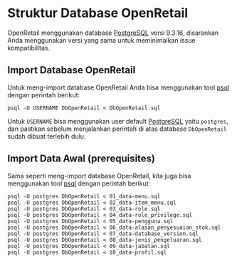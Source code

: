 Struktur Database OpenRetail
==============================================

OpenRetail menggunakan database [PostgreSQL](https://www.postgresql.org/) versi 9.3.16, disarankan Anda menggunakan versi yang sama untuk meminimalkan issue kompatibilitas.

Import Database OpenRetail
-----------------------------------------------
Untuk meng-import database OpenRetail Anda bisa menggunakan tool [psql](https://www.postgresql.org/docs/9.2/static/app-psql.html) dengan perintah berikut: 

```
psql -U USERNAME DbOpenRetail < DbOpenRetail.sql
```

Untuk `USERNAME` bisa menggunakan user default [PostgreSQL](https://www.postgresql.org/) yaitu `postgres`, dan pastikan sebelum menjalankan perintah di atas database `DbOpenRetail` sudah dibuat terlebih dulu.

Import Data Awal (prerequisites)
-----------------------------------------------
Sama seperti meng-import database OpenRetail, kita juga bisa menggunakan tool [psql](https://www.postgresql.org/docs/9.2/static/app-psql.html) dengan perintah berikut: 

```
psql -U postgres DbOpenRetail < 01_data-menu.sql
psql -U postgres DbOpenRetail < 02_data-item_menu.sql
psql -U postgres DbOpenRetail < 03_data-role.sql
psql -U postgres DbOpenRetail < 04_data-role_privilege.sql
psql -U postgres DbOpenRetail < 05_data-pengguna.sql
psql -U postgres DbOpenRetail < 06_data-alasan_penyesuaian_stok.sql
psql -U postgres DbOpenRetail < 07_data-database_version.sql
psql -U postgres DbOpenRetail < 08_data-jenis_pengeluaran.sql
psql -U postgres DbOpenRetail < 09_data-jabatan.sql
psql -U postgres DbOpenRetail < 10_data-profil.sql
```